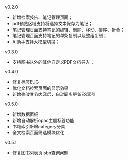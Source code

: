 v0.2.0

- 新增检索报告、笔记管理页面；
- pdf预览区域支持将选择文本保存为笔记；
- 笔记管理页面支持笔记的编辑、删除、移动、排序、折叠；
- 笔记管理页面支持笔记的单条复制以及整组复制；
- AI助手支持大模型切换；

v0.3.0
- 支持图书以外的其他自定义PDF文档导入；

v0.4.0
- 修复标签BUG
- 优化文档检索页面的显示效果
- 新增修改章节内容后，自动同步更新ES索引

v0.5.0  
- 新增数据面板
- 新增自动解析opac主题标签功能
- 书籍索引新增category分类
- 全文检索页面筛选模块优化

v0.5.1
- 修复图书列表页isbn查询问题
